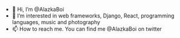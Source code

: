 - 👋 Hi, I’m @AlazkaBoi
- 👀 I’m interested in web frameworks, Django, React, programming languages, music and photography
- 📫 How to reach me. You can find me @AlazkaBoi on twitter
 

<!--
**Alotab/alotab** is a ✨ _special_ ✨ repository because its `README.md` (this file) appears on your GitHub profile.

Here are some ideas to get you started:

- 🔭 I’m currently working on ...
- 🌱 I’m currently learning ...
- 👯 I’m looking to collaborate on ...
- 🤔 I’m looking for help with ...
- 💬 Ask me about ...
- 📫 How to reach me: ...
- 😄 Pronouns: ...
- ⚡ Fun fact: ...
-->
